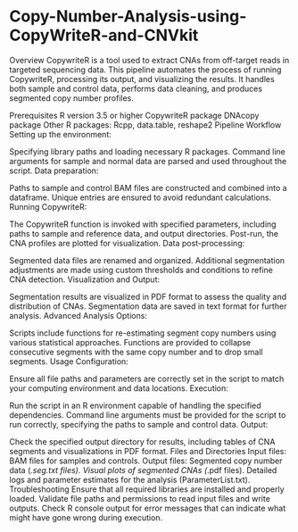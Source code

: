 # Copy-Number-Analysis-using-CopyWriteR-and-CNVkit

Overview
CopywriteR is a tool used to extract CNAs from off-target reads in targeted sequencing data. This pipeline automates the process of running CopywriteR, processing its output, and visualizing the results. It handles both sample and control data, performs data cleaning, and produces segmented copy number profiles.

Prerequisites
R version 3.5 or higher
CopywriteR package
DNAcopy package
Other R packages: Rcpp, data.table, reshape2
Pipeline Workflow
Setting up the environment:

Specifying library paths and loading necessary R packages.
Command line arguments for sample and normal data are parsed and used throughout the script.
Data preparation:

Paths to sample and control BAM files are constructed and combined into a dataframe.
Unique entries are ensured to avoid redundant calculations.
Running CopywriteR:

The CopywriteR function is invoked with specified parameters, including paths to sample and reference data, and output directories.
Post-run, the CNA profiles are plotted for visualization.
Data post-processing:

Segmented data files are renamed and organized.
Additional segmentation adjustments are made using custom thresholds and conditions to refine CNA detection.
Visualization and Output:

Segmentation results are visualized in PDF format to assess the quality and distribution of CNAs.
Segmentation data are saved in text format for further analysis.
Advanced Analysis Options:

Scripts include functions for re-estimating segment copy numbers using various statistical approaches.
Functions are provided to collapse consecutive segments with the same copy number and to drop small segments.
Usage
Configuration:

Ensure all file paths and parameters are correctly set in the script to match your computing environment and data locations.
Execution:

Run the script in an R environment capable of handling the specified dependencies.
Command line arguments must be provided for the script to run correctly, specifying the paths to sample and control data.
Output:

Check the specified output directory for results, including tables of CNA segments and visualizations in PDF format.
Files and Directories
Input files: BAM files for samples and controls.
Output files:
Segmented copy number data (*.seg.txt files).
Visual plots of segmented CNAs (*.pdf files).
Detailed logs and parameter estimates for the analysis (ParameterList.txt).
Troubleshooting
Ensure that all required libraries are installed and properly loaded.
Validate file paths and permissions to read input files and write outputs.
Check R console output for error messages that can indicate what might have gone wrong during execution.

